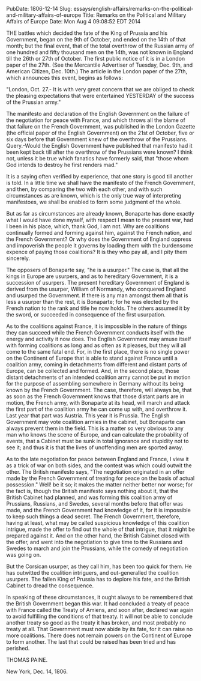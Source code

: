 PubDate: 1806-12-14
Slug: essays/english-affairs/remarks-on-the-political-and-military-affairs-of-europe
Title: Remarks on the Political and Military Affairs of Europe
Date: Mon Aug  4 09:08:52 EDT 2014

   THE battles which decided the fate of the King of Prussia and his
   Government, began on the 9th of October, and ended on the 14th of that
   month; but the final event, that of the total overthrow of the Russian
   army of one hundred and fifty thousand men on the 14th, was not known in
   England till the 26th or 27th of October. The first public notice of it is
   in a London paper of the 27th. (See the Mercantile Advertiser of Tuesday,
   Dec. 9th, and American Citizen, Dec. 10th.) The article in the London
   paper of the 27th, which announces this event, begins as follows:

   "London, Oct. 27.- It is with very great concern that we are obliged to
   check the pleasing expectations that were entertained YESTERDAY of the
   success of the Prussian army."

   The manifesto and declaration of the English Government on the failure of
   the negotiation for peace with France, and which throws all the blame of
   that failure on the French Government, was published in the London Gazette
   (the official paper of the English Government) on the 21st of October,
   five or six days before that Government knew of the overthrow of the
   Prussians. Query.-Would the English Government have published that
   manifesto had it been kept back till after the overthrow of the Prussians
   were known? I think not, unless it be true which fanatics have formerly
   said, that "those whom God intends to destroy he first renders mad."

   It is a saying often verified by experience, that one story is good till
   another is told. In a little time we shall have the manifesto of the
   French Government, and then, by comparing the two with each other, and
   with such circumstances as are known, which is the only true way of
   interpreting manifestoes, we shall be enabled to form some judgment of the
   whole.

   But as far as circumstances are already known, Bonaparte has done exactly
   what I would have done myself, with respect I mean to the present war, had
   I been in his place, which, thank God, I am not. Why are coalitions
   continually formed and forming against him, against the French nation, and
   the French Government? Or why does the Government of England oppress and
   impoverish the people it governs by loading them with the burdensome
   expence of paying those coalitions? It is they who pay all, and I pity
   them sincerely.

   The opposers of Bonaparte say, "he is a usurper."  The case is, that all
   the kings in Europe are usurpers, and as to hereditary Government, it is a
   succession of usurpers. The present hereditary Government of England is
   derived from the usurper, William of Normandy, who conquered England and
   usurped the Government. If there is any man amongst them all that is less
   a usurper than the rest, it is Bonaparte; for he was elected by the French
   nation to the rank and title he now holds. The others assumed it by the
   sword, or succeeded in consequence of the first usurpation.

   As to the coalitions against France, it is impossible in the nature of
   things they can succeed while the French Government conducts itself with
   the energy and activity it now does. The English Government may amuse
   itself with forming coalitions as long and as often as it pleases, but
   they will all come to the same fatal end. For, in the first place, there
   is no single power on the Continent of Europe that is able to stand
   against France until a coalition army, coming in detachments from
   different and distant parts of Europe, can be collected and formed. And,
   in the second place, those distant detachments of an intended coalition
   army cannot be put in motion for the purpose of assembling somewhere in
   Germany without its being known by the French Government. The case,
   therefore, will always be, that as soon as the French Government knows
   that those distant parts are in motion, the French army, with Bonaparte at
   its head, will march and attack the first part of the coalition army he
   can come up with, and overthrow it. Last year that part was Austria. This
   year it is Prussia. The English Government may vote coalition armies in
   the cabinet, but Bonaparte can always prevent them in the field. This is a
   matter so very obvious to any man who knows the scene of Europe, and can
   calculate the probability of events, that a Cabinet must be sunk in total
   ignorance and stupidity not to see it; and thus it is that the lives of
   unoffending men are sported away.

   As to the late negotiation for peace between England and France, I view it
   as a trick of war on both sides, and the contest was which could outwit
   the other. The British manifesto says, "The negotiation originated in an
   offer made by the French Government of treating for peace on the basis of
   actual possession." Well! be it so; it makes the matter neither better nor
   worse; for the fact is, though the British manifesto says nothing about
   it, that the British Cabinet had planned, and was forming this coalition
   army of Prussians, Russians, and Swedes, several months before that offer
   was made, and the French Government had knowledge of it, for it is
   impossible to keep such things a dead secret. The French Government,
   therefore, having at least, what may be called suspicious knowledge of
   this coalition intrigue, made the offer to find out the whole of that
   intrigue, that it might be prepared against it. And on the other hand, the
   British Cabinet closed with the offer, and went into the negotiation to
   give time to the Russians and Swedes to march and join the Prussians,
   while the comedy of negotiation was going on.

   But the Corsican usurper, as they call him, has been too quick for them.
   He has outwitted the coalition intriguers, and out-generalled the
   coalition usurpers. The fallen King of Prussia has to deplore his fate,
   and the British Cabinet to dread the consequence.

   In speaking of these circumstances, it ought always to be remembered that
   the British Government began this war. It had concluded a treaty of peace
   with France called the Treaty of Amiens, and soon after, declared war
   again to avoid fulfilling the conditions of that treaty. It will not be
   able to conclude another treaty so good as the treaty it has broken, and
   most probably no treaty at all. That Government must now abide by its
   fate, for it can raise no more coalitions. There does not remain powers on
   the Continent of Europe to form another. The last that could be raised has
   been tried and has perished.

   THOMAS PAINE.

   New York, Dec. 14, 1806.


